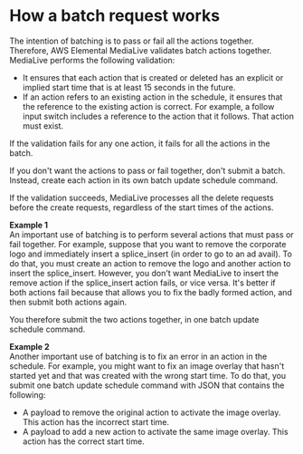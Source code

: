 # How a batch request works<a name="how-batch-schedule-requests-work"></a>

The intention of batching is to pass or fail all the actions together\. Therefore, AWS Elemental MediaLive validates batch actions together\. MediaLive performs the following validation:
+ It ensures that each action that is created or deleted has an explicit or implied start time that is at least 15 seconds in the future\. 
+ If an action refers to an existing action in the schedule, it ensures that the reference to the existing action is correct\. For example, a follow input switch includes a reference to the action that it follows\. That action must exist\.

If the validation fails for any one action, it fails for all the actions in the batch\.

If you don't want the actions to pass or fail together, don't submit a batch\. Instead, create each action in its own batch update schedule command\.

If the validation succeeds, MediaLive processes all the delete requests before the create requests, regardless of the start times of the actions\.

**Example 1**  
An important use of batching is to perform several actions that must pass or fail together\. For example, suppose that you want to remove the corporate logo and immediately insert a splice\_insert \(in order to go to an ad avail\)\. To do that, you must create an action to remove the logo and another action to insert the splice\_insert\. However, you don't want MediaLive to insert the remove action if the splice\_insert action fails, or vice versa\. It's better if both actions fail because that allows you to fix the badly formed action, and then submit both actions again\.

You therefore submit the two actions together, in one batch update schedule command\. 

**Example 2**  
Another important use of batching is to fix an error in an action in the schedule\. For example, you might want to fix an image overlay that hasn't started yet and that was created with the wrong start time\. To do that, you submit one batch update schedule command with JSON that contains the following:
+ A payload to remove the original action to activate the image overlay\. This action has the incorrect start time\.
+ A payload to add a new action to activate the same image overlay\. This action has the correct start time\.